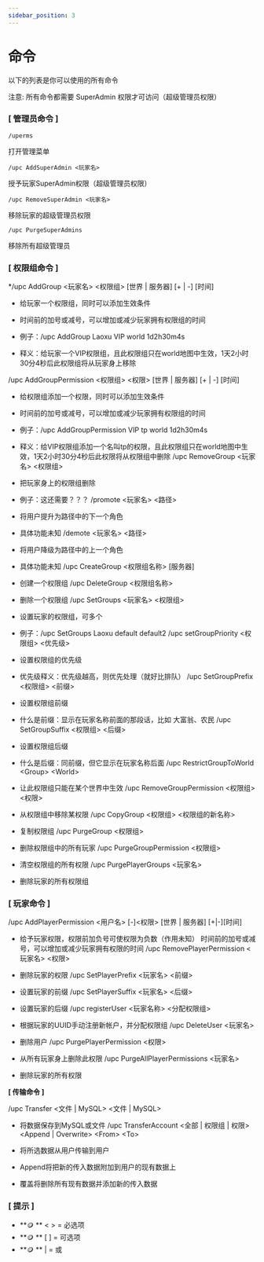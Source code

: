```yaml
---
sidebar_position: 3
---
```


# 命令

以下的列表是你可以使用的所有命令

注意: 所有命令都需要 SuperAdmin 权限才可访问（超级管理员权限）

### [ 管理员命令 ]

`/uperms`

打开管理菜单

`/upc AddSuperAdmin <玩家名>`

授予玩家SuperAdmin权限（超级管理员权限）

`/upc RemoveSuperAdmin <玩家名>`

移除玩家的超级管理员权限

`/upc PurgeSuperAdmins`

移除所有超级管理员

### [ 权限组命令 ]

*/upc AddGroup <玩家名> <权限组> [世界 | 服务器] [+ | -] [时间]

  * 给玩家一个权限组，同时可以添加生效条件
  
  * 时间前的加号或减号，可以增加或减少玩家拥有权限组的时间
  
  * 例子：/upc AddGroup Laoxu VIP world 1d2h30m4s
  
  * 释义：给玩家一个VIP权限组，且此权限组只在world地图中生效，1天2小时30分4秒后此权限组将从玩家身上移除

/upc AddGroupPermission \<权限组\> \<权限\> [世界 \| 服务器\] \[+ \| -\] \[时间\]

  * 给权限组添加一个权限，同时可以添加生效条件
  * 时间前的加号或减号，可以增加或减少玩家拥有权限组的时间
  * 例子：/upc AddGroupPermission VIP tp world 1d2h30m4s
  * 释义：给VIP权限组添加一个名叫tp的权限，且此权限组只在world地图中生效，1天2小时30分4秒后此权限将从权限组中删除
/upc RemoveGroup \<玩家名\> \<权限组\>

  * 把玩家身上的权限组删除
  * 例子：这还需要？？？
/promote \<玩家名\> \<路径\>

  * 将用户提升为路径中的下一个角色
  * 具体功能未知
/demote \<玩家名\> \<路径\>

  * 将用户降级为路径中的上一个角色
  * 具体功能未知
/upc CreateGroup \<权限组名称\> \[服务器\]

  * 创建一个权限组
/upc DeleteGroup \<权限组名称\>

  * 删除一个权限组
/upc SetGroups \<玩家名\> \<权限组\>

  * 设置玩家的权限组，可多个
  * 例子：/upc SetGroups Laoxu default default2
/upc setGroupPriority \<权限组\> \<优先级\>

  * 设置权限组的优先级
  * 优先级释义：优先级越高，则优先处理（就好比排队）
/upc SetGroupPrefix \<权限组\> \<前缀\>

  * 设置权限组前缀
  * 什么是前缀：显示在玩家名称前面的那段话，比如 大富翁、农民
/upc SetGroupSuffix \<权限组\> \<后缀\>

  * 设置权限组后缀
  * 什么是后缀：同前缀，但它显示在玩家名称后面
/upc RestrictGroupToWorld \<Group\> \<World\>

  * 让此权限组只能在某个世界中生效
/upc RemoveGroupPermission \<权限组\> \<权限\>

  * 从权限组中移除某权限
/upc CopyGroup \<权限组\> \<权限组的新名称\>

  * 复制权限组
/upc PurgeGroup \<权限组\>

  * 删除权限组中的所有玩家
/upc PurgeGroupPermission \<权限组\>

  * 清空权限组的所有权限
/upc PurgePlayerGroups \<玩家名\>

  * 删除玩家的所有权限组

### [ 玩家命令 ]

/upc AddPlayerPermission \<用户名\> \[-\]\<权限\> \[世界 \| 服务器\] \[+\|-\]\[时间\]

  * 给予玩家权限，权限前加负号可使权限为负数（作用未知）
    时间前的加号或减号，可以增加或减少玩家拥有权限的时间
/upc RemovePlayerPermission <玩家名> <权限>

  * 删除玩家的权限
/upc SetPlayerPrefix <玩家名> <前缀>

  * 设置玩家的前缀
/upc SetPlayerSuffix <玩家名> <后缀>

  * 设置玩家的后缀
/upc registerUser <UUID> <玩家名称> <分配权限组>

  * 根据玩家的UUID手动注册新帐户，并分配权限组
/upc DeleteUser <玩家名>

  * 删除用户
/upc PurgePlayerPermission <权限>

  * 从所有玩家身上删除此权限
/upc PurgeAllPlayerPermissions <玩家名>

  * 删除玩家的所有权限

 **[ 传输命令 ]**

/upc Transfer \<文件 \| MySQL\> \<文件 \| MySQL\>

  * 将数据保存到MySQL或文件
/upc TransferAccount \<全部 | 权限组 \| 权限\> \<Append \| Overwrite\> \<From\> \<To\>

  * 将所选数据从用户<from>传输到用户<to>
  * Append将把新的传入数据附加到<To>用户的现有数据上
  * 覆盖将删除所有现有数据并添加新的传入数据

### [ 提示 ]

*  **🪙 ** < > = 必选项
*  **🪙 ** [ ] = 可选项
*  **🪙 ** | = 或
